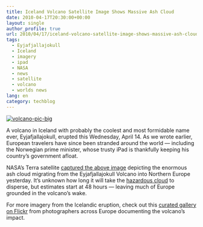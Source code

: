 ```yaml
---
title: Iceland Volcano Satellite Image Shows Massive Ash Cloud
date: 2010-04-17T20:30:00+00:00
layout: single
author_profile: true
url: 2010/04/17/iceland-volcano-satellite-image-shows-massive-ash-cloud/
tags:
  - Eyjafjallajokull
  - Iceland
  - imagery
  - ipad
  - NASA
  - news
  - satellite
  - volcano
  - worlds news
lang: en
category: techblog
---
```

[![volcano-pic-big](http://lh4.ggpht.com/_vaUVXcmC3OI/S8oTPoOXaAI/AAAAAAAACAQ/lj8WTMpKbFs/volcano-pic-big_thumb%5B2%5D.jpg?imgmax=800 "volcano-pic-big")](http://lh4.ggpht.com/_vaUVXcmC3OI/S8oTLfncARI/AAAAAAAACAM/nyaYVOr9qtM/s1600-h/volcano-pic-big%5B4%5D.jpg) 

A volcano in Iceland with probably the coolest and most formidable name ever, Eyjafjallajokull, erupted this Wednesday, April 14. As we wrote earlier, European travelers have since been stranded around the world — including the Norwegian prime minister, whose trusty iPad is thankfully keeping his country’s government afloat. 

NASA’s Terra satellite [captured the above image](http://www.nasa.gov/topics/earth/features/iceland-volcano-plume.html) depicting the enormous ash cloud migrating from the Eyjafjallajokull Volcano into Northern Europe yesterday. It’s unknown how long it will take the [hazardous cloud](http://news.yahoo.com/s/ap/eu_iceland_volcano) to disperse, but estimates start at 48 hours — leaving much of Europe grounded in the volcano’s wake. 

For more imagery from the Icelandic eruption, check out this [curated gallery on Flickr](http://www.flickr.com/photos/yahooeditorspicks/galleries/72157623855495574) from photographers across Europe documenting the volcano’s impact.